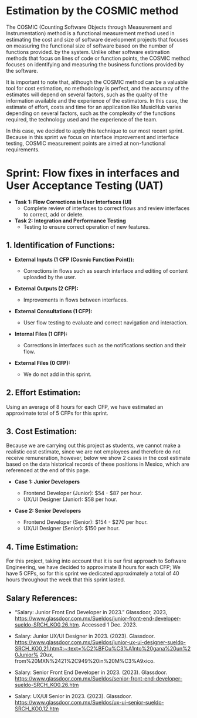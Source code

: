 # Estimation by the COSMIC method
The COSMIC (Counting Software Objects through Measurement and Instrumentation) method is a functional measurement method used in estimating the cost and size of software development projects that focuses on measuring the functional size of software based on the number of functions provided. by the system.
Unlike other software estimation methods that focus on lines of code or function points, the COSMIC method focuses on identifying and measuring the business functions provided by the software.

It is important to note that, although the COSMIC method can be a valuable tool for cost estimation, no methodology is perfect, and the accuracy of the estimates will depend on several factors, such as the quality of the information available and the experience of the estimators. In this case, the estimate of effort, costs and time for an application like MusicHub varies depending on several factors, such as the complexity of the functions required, the technology used and the experience of the team.

In this case, we decided to apply this technique to our most recent sprint. Because in this sprint we focus on interface improvement and interface testing, COSMIC measurement points are aimed at non-functional requirements.

# Sprint: Flow fixes in interfaces and User Acceptance Testing (UAT)

* **Task 1: Flow Corrections in User Interfaces (UI)**
     * Complete review of interfaces to correct flows and review interfaces to correct, add or delete.
* **Task 2: Integration and Performance Testing**
     * Testing to ensure correct operation of new features.

## 1. Identification of Functions:

* **External Inputs (1 CFP (Cosmic Function Point)):**
     * Corrections in flows such as search interface and editing of content uploaded by the user.

* **External Outputs (2 CFP):**
     * Improvements in flows between interfaces.

* **External Consultations (1 CFP):**
     * User flow testing to evaluate and correct navigation and interaction.

* **Internal Files (1 CFP):**
     * Corrections in interfaces such as the notifications section and their flow.

* **External Files (0 CFP):**
     * We do not add in this sprint.

## 2. Effort Estimation:
Using an average of 8 hours for each CFP, we have estimated an approximate total of 5 CFPs for this sprint.

## 3. Cost Estimation:

Because we are carrying out this project as students, we cannot make a realistic cost estimate, since we are not employees and therefore do not receive remuneration, however, below we show 2 cases in the cost estimate based on the data historical records of these positions in Mexico, which are referenced at the end of this page.

* **Case 1: Junior Developers**
     * Frontend Developer (Junior): $54 - $87 per hour.
     * UX/UI Designer (Junior): $58 per hour.

* **Case 2: Senior Developers**
     * Frontend Developer (Senior): $154 - $270 per hour.
     * UX/UI Designer (Senior): $150 per hour.

## 4. Time Estimation:

For this project, taking into account that it is our first approach to Software Engineering, we have decided to approximate 8 hours for each CFP; We have 5 CFPs, so for this sprint we dedicated approximately a total of 40 hours throughout the week that this sprint lasted.

## Salary References:

* “Salary: Junior Front End Developer in 2023.” Glassdoor, 2023, https://www.glassdoor.com.mx/Sueldos/junior-front-end-developer-sueldo-SRCH_KO0,26.htm. Accessed 1 Dec. 2023.

* Salary: Junior UX/UI Designer in 2023. (2023). Glassdoor. https://www.glassdoor.com.mx/Sueldos/junior-ux-ui-designer-sueldo-SRCH_KO0,21.htm#:~:text=%C2%BFCu%C3%A1nto%20gana%20un%20Junior% 20ux, from%20MXN%2421%2C949%20in%20M%C3%A9xico.

* Salary: Senior Front End Developer in 2023. (2023). Glassdoor. https://www.glassdoor.com.mx/Sueldos/senior-front-end-developer-sueldo-SRCH_KO0,26.htm

* Salary: UX/UI Senior in 2023. (2023). Glassdoor. https://www.glassdoor.com.mx/Sueldos/ux-ui-senior-sueldo-SRCH_KO0,12.htm
